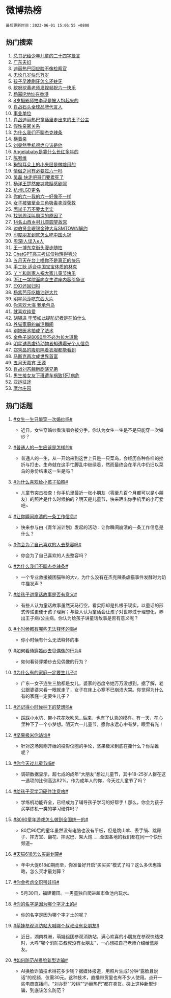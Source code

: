 # 微博热榜

`最后更新时间：2023-06-01 15:06:55 +0800`

## 热门搜索

1. [总书记给少年儿童的二十四字箴言](https://m.weibo.cn/search?containerid=100103type%3D1%26t%3D10%26q%3D%23%E6%80%BB%E4%B9%A6%E8%AE%B0%E7%BB%99%E5%B0%91%E5%B9%B4%E5%84%BF%E7%AB%A5%E7%9A%84%E4%BA%8C%E5%8D%81%E5%9B%9B%E5%AD%97%E7%AE%B4%E8%A8%80%23&stream_entry_id=51&isnewpage=1&extparam=seat%3D1%26c_type%3D51%26stream_entry_id%3D51%26pos%3D0%26cate%3D10103%26filter_type%3Drealtimehot%26dgr%3D0%26display_time%3D1685603213%26pre_seqid%3D168560321385801754412&luicode=10000011&lfid=106003type%253D25%2526t%253D3%2526disable_hot%253D1%2526filter_type%253Drealtimehot)
1. [广东夫妇](https://m.weibo.cn/search?containerid=100103type%3D1%26t%3D10%26q%3D%E5%B9%BF%E4%B8%9C%E5%A4%AB%E5%A6%87&stream_entry_id=31&isnewpage=1&extparam=seat%3D1%26realpos%3D1%26lcate%3D5001%26q%3D%25E5%25B9%25BF%25E4%25B8%259C%25E5%25A4%25AB%25E5%25A6%2587%26pos%3D0%26dgr%3D0%26band_rank%3D1%26filter_type%3Drealtimehot%26flag%3D1%26stream_entry_id%3D31%26c_type%3D31%26cate%3D5001%26display_time%3D1685603213%26pre_seqid%3D168560321385801754412&luicode=10000011&lfid=106003type%253D25%2526t%253D3%2526disable_hot%253D1%2526filter_type%253Drealtimehot)
1. [迪丽热巴回应脸不像检察官](https://m.weibo.cn/search?containerid=100103type%3D1%26t%3D10%26q%3D%23%E8%BF%AA%E4%B8%BD%E7%83%AD%E5%B7%B4%E5%9B%9E%E5%BA%94%E8%84%B8%E4%B8%8D%E5%83%8F%E6%A3%80%E5%AF%9F%E5%AE%98%23&stream_entry_id=31&isnewpage=1&extparam=seat%3D1%26realpos%3D2%26lcate%3D5001%26q%3D%2523%25E8%25BF%25AA%25E4%25B8%25BD%25E7%2583%25AD%25E5%25B7%25B4%25E5%259B%259E%25E5%25BA%2594%25E8%2584%25B8%25E4%25B8%258D%25E5%2583%258F%25E6%25A3%2580%25E5%25AF%259F%25E5%25AE%2598%2523%26pos%3D1%26dgr%3D0%26band_rank%3D2%26filter_type%3Drealtimehot%26flag%3D1%26stream_entry_id%3D31%26c_type%3D31%26cate%3D5001%26display_time%3D1685603213%26pre_seqid%3D168560321385801754412&luicode=10000011&lfid=106003type%253D25%2526t%253D3%2526disable_hot%253D1%2526filter_type%253Drealtimehot)
1. [无论几岁快乐万岁](https://m.weibo.cn/search?containerid=100103type%3D1%26t%3D10%26q%3D%23%E6%97%A0%E8%AE%BA%E5%87%A0%E5%B2%81%E5%BF%AB%E4%B9%90%E4%B8%87%E5%B2%81%23&stream_entry_id=31&isnewpage=1&extparam=seat%3D1%26realpos%3D3%26lcate%3D5001%26q%3D%2523%25E6%2597%25A0%25E8%25AE%25BA%25E5%2587%25A0%25E5%25B2%2581%25E5%25BF%25AB%25E4%25B9%2590%25E4%25B8%2587%25E5%25B2%2581%2523%26pos%3D2%26dgr%3D0%26band_rank%3D3%26filter_type%3Drealtimehot%26flag%3D16%26stream_entry_id%3D31%26c_type%3D31%26cate%3D5001%26display_time%3D1685603213%26pre_seqid%3D168560321385801754412&luicode=10000011&lfid=106003type%253D25%2526t%253D3%2526disable_hot%253D1%2526filter_type%253Drealtimehot)
1. [孩子早晚刷牙怎么还蛀牙](https://m.weibo.cn/search?containerid=100103type%3D1%26t%3D10%26q%3D%23%E5%AD%A9%E5%AD%90%E6%97%A9%E6%99%9A%E5%88%B7%E7%89%99%E6%80%8E%E4%B9%88%E8%BF%98%E8%9B%80%E7%89%99%23&stream_entry_id=31&isnewpage=1&extparam=seat%3D1%26lcate%3D5001%26q%3D%2523%25E5%25AD%25A9%25E5%25AD%2590%25E6%2597%25A9%25E6%2599%259A%25E5%2588%25B7%25E7%2589%2599%25E6%2580%258E%25E4%25B9%2588%25E8%25BF%2598%25E8%259B%2580%25E7%2589%2599%2523%26pos%3D3%26filter_type%3Drealtimehot%26dgr%3D0%26is_ad_pos%3D1%26topic_ad%3D1%26stream_entry_id%3D31%26band_rank%3D4%26adid%3D191114%26cate%3D5001%26c_type%3D31%26display_time%3D1685603213%26pre_seqid%3D168560321385801754412&luicode=10000011&lfid=106003type%253D25%2526t%253D3%2526disable_hot%253D1%2526filter_type%253Drealtimehot)
1. [挖呀挖黄老师发视频祝六一快乐](https://m.weibo.cn/search?containerid=100103type%3D1%26t%3D10%26q%3D%23%E6%8C%96%E5%91%80%E6%8C%96%E9%BB%84%E8%80%81%E5%B8%88%E5%8F%91%E8%A7%86%E9%A2%91%E7%A5%9D%E5%85%AD%E4%B8%80%E5%BF%AB%E4%B9%90%23&stream_entry_id=31&isnewpage=1&extparam=seat%3D1%26realpos%3D4%26lcate%3D5001%26q%3D%2523%25E6%258C%2596%25E5%2591%2580%25E6%258C%2596%25E9%25BB%2584%25E8%2580%2581%25E5%25B8%2588%25E5%258F%2591%25E8%25A7%2586%25E9%25A2%2591%25E7%25A5%259D%25E5%2585%25AD%25E4%25B8%2580%25E5%25BF%25AB%25E4%25B9%2590%2523%26pos%3D4%26dgr%3D0%26band_rank%3D4%26filter_type%3Drealtimehot%26flag%3D1%26stream_entry_id%3D31%26c_type%3D31%26cate%3D5001%26display_time%3D1685603213%26pre_seqid%3D168560321385801754412&luicode=10000011&lfid=106003type%253D25%2526t%253D3%2526disable_hot%253D1%2526filter_type%253Drealtimehot)
1. [杨幂IP地址在香港](https://m.weibo.cn/search?containerid=100103type%3D1%26t%3D10%26q%3D%23%E6%9D%A8%E5%B9%82IP%E5%9C%B0%E5%9D%80%E5%9C%A8%E9%A6%99%E6%B8%AF%23&stream_entry_id=31&isnewpage=1&extparam=seat%3D1%26realpos%3D5%26lcate%3D5001%26q%3D%2523%25E6%259D%25A8%25E5%25B9%2582IP%25E5%259C%25B0%25E5%259D%2580%25E5%259C%25A8%25E9%25A6%2599%25E6%25B8%25AF%2523%26pos%3D5%26dgr%3D0%26band_rank%3D5%26filter_type%3Drealtimehot%26flag%3D2%26stream_entry_id%3D31%26c_type%3D31%26cate%3D5001%26display_time%3D1685603213%26pre_seqid%3D168560321385801754412&luicode=10000011&lfid=106003type%253D25%2526t%253D3%2526disable_hot%253D1%2526filter_type%253Drealtimehot)
1. [8岁摄影师拍李现是被人抱起来的](https://m.weibo.cn/search?containerid=100103type%3D1%26t%3D10%26q%3D%238%E5%B2%81%E6%91%84%E5%BD%B1%E5%B8%88%E6%8B%8D%E6%9D%8E%E7%8E%B0%E6%98%AF%E8%A2%AB%E4%BA%BA%E6%8A%B1%E8%B5%B7%E6%9D%A5%E7%9A%84%23&stream_entry_id=31&isnewpage=1&extparam=seat%3D1%26realpos%3D6%26lcate%3D5001%26q%3D%25238%25E5%25B2%2581%25E6%2591%2584%25E5%25BD%25B1%25E5%25B8%2588%25E6%258B%258D%25E6%259D%258E%25E7%258E%25B0%25E6%2598%25AF%25E8%25A2%25AB%25E4%25BA%25BA%25E6%258A%25B1%25E8%25B5%25B7%25E6%259D%25A5%25E7%259A%2584%2523%26pos%3D6%26dgr%3D0%26band_rank%3D6%26filter_type%3Drealtimehot%26flag%3D0%26stream_entry_id%3D31%26c_type%3D31%26cate%3D5001%26display_time%3D1685603213%26pre_seqid%3D168560321385801754412&luicode=10000011&lfid=106003type%253D25%2526t%253D3%2526disable_hot%253D1%2526filter_type%253Drealtimehot)
1. [肖战石头全球品牌代言人](https://m.weibo.cn/search?containerid=100103type%3D1%26t%3D10%26q%3D%23%E8%82%96%E6%88%98%E7%9F%B3%E5%A4%B4%E5%85%A8%E7%90%83%E5%93%81%E7%89%8C%E4%BB%A3%E8%A8%80%E4%BA%BA%23&stream_entry_id=31&isnewpage=1&extparam=seat%3D1%26lcate%3D5001%26q%3D%2523%25E8%2582%2596%25E6%2588%2598%25E7%259F%25B3%25E5%25A4%25B4%25E5%2585%25A8%25E7%2590%2583%25E5%2593%2581%25E7%2589%258C%25E4%25BB%25A3%25E8%25A8%2580%25E4%25BA%25BA%2523%26pos%3D7%26filter_type%3Drealtimehot%26dgr%3D0%26is_ad_pos%3D1%26topic_ad%3D1%26stream_entry_id%3D31%26band_rank%3D7%26adid%3D191086%26cate%3D5001%26c_type%3D31%26display_time%3D1685603213%26pre_seqid%3D168560321385801754412&luicode=10000011&lfid=106003type%253D25%2526t%253D3%2526disable_hot%253D1%2526filter_type%253Drealtimehot)
1. [事业单位](https://m.weibo.cn/search?containerid=100103type%3D1%26t%3D10%26q%3D%E4%BA%8B%E4%B8%9A%E5%8D%95%E4%BD%8D&stream_entry_id=31&isnewpage=1&extparam=seat%3D1%26realpos%3D7%26lcate%3D5001%26q%3D%25E4%25BA%258B%25E4%25B8%259A%25E5%258D%2595%25E4%25BD%258D%26pos%3D8%26dgr%3D0%26band_rank%3D7%26filter_type%3Drealtimehot%26flag%3D2%26stream_entry_id%3D31%26c_type%3D31%26cate%3D5001%26display_time%3D1685603213%26pre_seqid%3D168560321385801754412&luicode=10000011&lfid=106003type%253D25%2526t%253D3%2526disable_hot%253D1%2526filter_type%253Drealtimehot)
1. [肖战迪丽热巴童话里走出来的王子公主](https://m.weibo.cn/search?containerid=100103type%3D1%26t%3D10%26q%3D%23%E8%82%96%E6%88%98%E8%BF%AA%E4%B8%BD%E7%83%AD%E5%B7%B4%E7%AB%A5%E8%AF%9D%E9%87%8C%E8%B5%B0%E5%87%BA%E6%9D%A5%E7%9A%84%E7%8E%8B%E5%AD%90%E5%85%AC%E4%B8%BB%23&stream_entry_id=31&isnewpage=1&extparam=seat%3D1%26realpos%3D8%26lcate%3D5001%26q%3D%2523%25E8%2582%2596%25E6%2588%2598%25E8%25BF%25AA%25E4%25B8%25BD%25E7%2583%25AD%25E5%25B7%25B4%25E7%25AB%25A5%25E8%25AF%259D%25E9%2587%258C%25E8%25B5%25B0%25E5%2587%25BA%25E6%259D%25A5%25E7%259A%2584%25E7%258E%258B%25E5%25AD%2590%25E5%2585%25AC%25E4%25B8%25BB%2523%26pos%3D9%26dgr%3D0%26band_rank%3D8%26filter_type%3Drealtimehot%26flag%3D0%26stream_entry_id%3D31%26c_type%3D31%26cate%3D5001%26display_time%3D1685603213%26pre_seqid%3D168560321385801754412&luicode=10000011&lfid=106003type%253D25%2526t%253D3%2526disable_hot%253D1%2526filter_type%253Drealtimehot)
1. [假性亲密关系](https://m.weibo.cn/search?containerid=100103type%3D1%26t%3D10%26q%3D%E5%81%87%E6%80%A7%E4%BA%B2%E5%AF%86%E5%85%B3%E7%B3%BB&stream_entry_id=31&isnewpage=1&extparam=seat%3D1%26realpos%3D9%26lcate%3D5001%26q%3D%25E5%2581%2587%25E6%2580%25A7%25E4%25BA%25B2%25E5%25AF%2586%25E5%2585%25B3%25E7%25B3%25BB%26pos%3D10%26dgr%3D0%26band_rank%3D9%26filter_type%3Drealtimehot%26flag%3D2%26stream_entry_id%3D31%26c_type%3D31%26cate%3D5001%26display_time%3D1685603213%26pre_seqid%3D168560321385801754412&luicode=10000011&lfid=106003type%253D25%2526t%253D3%2526disable_hot%253D1%2526filter_type%253Drealtimehot)
1. [为什么我们不聊杰克辣条](https://m.weibo.cn/search?containerid=100103type%3D1%26t%3D10%26q%3D%23%E4%B8%BA%E4%BB%80%E4%B9%88%E6%88%91%E4%BB%AC%E4%B8%8D%E8%81%8A%E6%9D%B0%E5%85%8B%E8%BE%A3%E6%9D%A1%23&stream_entry_id=31&isnewpage=1&extparam=seat%3D1%26realpos%3D10%26lcate%3D5001%26q%3D%2523%25E4%25B8%25BA%25E4%25BB%2580%25E4%25B9%2588%25E6%2588%2591%25E4%25BB%25AC%25E4%25B8%258D%25E8%2581%258A%25E6%259D%25B0%25E5%2585%258B%25E8%25BE%25A3%25E6%259D%25A1%2523%26pos%3D11%26dgr%3D0%26band_rank%3D10%26filter_type%3Drealtimehot%26flag%3D0%26stream_entry_id%3D31%26c_type%3D31%26cate%3D5001%26display_time%3D1685603213%26pre_seqid%3D168560321385801754412&luicode=10000011&lfid=106003type%253D25%2526t%253D3%2526disable_hot%253D1%2526filter_type%253Drealtimehot)
1. [横着亲](https://m.weibo.cn/search?containerid=100103type%3D1%26t%3D10%26q%3D%E6%A8%AA%E7%9D%80%E4%BA%B2&stream_entry_id=31&isnewpage=1&extparam=seat%3D1%26realpos%3D11%26lcate%3D5001%26q%3D%25E6%25A8%25AA%25E7%259D%2580%25E4%25BA%25B2%26pos%3D12%26dgr%3D0%26band_rank%3D11%26filter_type%3Drealtimehot%26flag%3D2%26stream_entry_id%3D31%26c_type%3D31%26cate%3D5001%26display_time%3D1685603213%26pre_seqid%3D168560321385801754412&luicode=10000011&lfid=106003type%253D25%2526t%253D3%2526disable_hot%253D1%2526filter_type%253Drealtimehot)
1. [刘昊然手机很烂应该是他](https://m.weibo.cn/search?containerid=100103type%3D1%26t%3D10%26q%3D%23%E5%88%98%E6%98%8A%E7%84%B6%E6%89%8B%E6%9C%BA%E5%BE%88%E7%83%82%E5%BA%94%E8%AF%A5%E6%98%AF%E4%BB%96%23&stream_entry_id=31&isnewpage=1&extparam=seat%3D1%26realpos%3D12%26lcate%3D5001%26q%3D%2523%25E5%2588%2598%25E6%2598%258A%25E7%2584%25B6%25E6%2589%258B%25E6%259C%25BA%25E5%25BE%2588%25E7%2583%2582%25E5%25BA%2594%25E8%25AF%25A5%25E6%2598%25AF%25E4%25BB%2596%2523%26pos%3D13%26dgr%3D0%26band_rank%3D12%26filter_type%3Drealtimehot%26flag%3D0%26stream_entry_id%3D31%26c_type%3D31%26cate%3D5001%26display_time%3D1685603213%26pre_seqid%3D168560321385801754412&luicode=10000011&lfid=106003type%253D25%2526t%253D3%2526disable_hot%253D1%2526filter_type%253Drealtimehot)
1. [Angelababy是靠什么长红多年的](https://m.weibo.cn/search?containerid=100103type%3D1%26t%3D10%26q%3D%23Angelababy%E6%98%AF%E9%9D%A0%E4%BB%80%E4%B9%88%E9%95%BF%E7%BA%A2%E5%A4%9A%E5%B9%B4%E7%9A%84%23&stream_entry_id=31&isnewpage=1&extparam=seat%3D1%26realpos%3D13%26lcate%3D5001%26q%3D%2523Angelababy%25E6%2598%25AF%25E9%259D%25A0%25E4%25BB%2580%25E4%25B9%2588%25E9%2595%25BF%25E7%25BA%25A2%25E5%25A4%259A%25E5%25B9%25B4%25E7%259A%2584%2523%26pos%3D14%26dgr%3D0%26band_rank%3D13%26filter_type%3Drealtimehot%26flag%3D2%26stream_entry_id%3D31%26c_type%3D31%26cate%3D5001%26display_time%3D1685603213%26pre_seqid%3D168560321385801754412&luicode=10000011&lfid=106003type%253D25%2526t%253D3%2526disable_hot%253D1%2526filter_type%253Drealtimehot)
1. [陈宥维](https://m.weibo.cn/search?containerid=100103type%3D1%26t%3D10%26q%3D%E9%99%88%E5%AE%A5%E7%BB%B4&stream_entry_id=31&isnewpage=1&extparam=seat%3D1%26realpos%3D14%26lcate%3D5001%26q%3D%25E9%2599%2588%25E5%25AE%25A5%25E7%25BB%25B4%26pos%3D15%26dgr%3D0%26band_rank%3D14%26filter_type%3Drealtimehot%26flag%3D0%26stream_entry_id%3D31%26c_type%3D31%26cate%3D5001%26display_time%3D1685603213%26pre_seqid%3D168560321385801754412&luicode=10000011&lfid=106003type%253D25%2526t%253D3%2526disable_hot%253D1%2526filter_type%253Drealtimehot)
1. [狗狗耳朵上的小夹层是做啥用的](https://m.weibo.cn/search?containerid=100103type%3D1%26t%3D10%26q%3D%E7%8B%97%E7%8B%97%E8%80%B3%E6%9C%B5%E4%B8%8A%E7%9A%84%E5%B0%8F%E5%A4%B9%E5%B1%82%E6%98%AF%E5%81%9A%E5%95%A5%E7%94%A8%E7%9A%84&stream_entry_id=31&isnewpage=1&extparam=seat%3D1%26realpos%3D15%26lcate%3D5001%26q%3D%25E7%258B%2597%25E7%258B%2597%25E8%2580%25B3%25E6%259C%25B5%25E4%25B8%258A%25E7%259A%2584%25E5%25B0%258F%25E5%25A4%25B9%25E5%25B1%2582%25E6%2598%25AF%25E5%2581%259A%25E5%2595%25A5%25E7%2594%25A8%25E7%259A%2584%26pos%3D16%26dgr%3D0%26band_rank%3D15%26filter_type%3Drealtimehot%26flag%3D1%26stream_entry_id%3D31%26c_type%3D31%26cate%3D5001%26display_time%3D1685603213%26pre_seqid%3D168560321385801754412&luicode=10000011&lfid=106003type%253D25%2526t%253D3%2526disable_hot%253D1%2526filter_type%253Drealtimehot)
1. [情侣之间有必要过六一吗](https://m.weibo.cn/search?containerid=100103type%3D1%26t%3D10%26q%3D%E6%83%85%E4%BE%A3%E4%B9%8B%E9%97%B4%E6%9C%89%E5%BF%85%E8%A6%81%E8%BF%87%E5%85%AD%E4%B8%80%E5%90%97&stream_entry_id=31&isnewpage=1&extparam=seat%3D1%26realpos%3D16%26lcate%3D5001%26q%3D%25E6%2583%2585%25E4%25BE%25A3%25E4%25B9%258B%25E9%2597%25B4%25E6%259C%2589%25E5%25BF%2585%25E8%25A6%2581%25E8%25BF%2587%25E5%2585%25AD%25E4%25B8%2580%25E5%2590%2597%26pos%3D17%26dgr%3D0%26band_rank%3D16%26filter_type%3Drealtimehot%26flag%3D0%26stream_entry_id%3D31%26c_type%3D31%26cate%3D5001%26display_time%3D1685603213%26pre_seqid%3D168560321385801754412&luicode=10000011&lfid=106003type%253D25%2526t%253D3%2526disable_hot%253D1%2526filter_type%253Drealtimehot)
1. [吴磊 快走吧哥们要累死了](https://m.weibo.cn/search?containerid=100103type%3D1%26t%3D10%26q%3D%E5%90%B4%E7%A3%8A+%E5%BF%AB%E8%B5%B0%E5%90%A7%E5%93%A5%E4%BB%AC%E8%A6%81%E7%B4%AF%E6%AD%BB%E4%BA%86&stream_entry_id=31&isnewpage=1&extparam=seat%3D1%26realpos%3D17%26lcate%3D5001%26q%3D%25E5%2590%25B4%25E7%25A3%258A%2520%25E5%25BF%25AB%25E8%25B5%25B0%25E5%2590%25A7%25E5%2593%25A5%25E4%25BB%25AC%25E8%25A6%2581%25E7%25B4%25AF%25E6%25AD%25BB%25E4%25BA%2586%26pos%3D18%26dgr%3D0%26band_rank%3D17%26filter_type%3Drealtimehot%26flag%3D0%26stream_entry_id%3D31%26c_type%3D31%26cate%3D5001%26display_time%3D1685603213%26pre_seqid%3D168560321385801754412&luicode=10000011&lfid=106003type%253D25%2526t%253D3%2526disable_hot%253D1%2526filter_type%253Drealtimehot)
1. [杨洋王楚然废墟救赎感剧照](https://m.weibo.cn/search?containerid=100103type%3D1%26t%3D10%26q%3D%23%E6%9D%A8%E6%B4%8B%E7%8E%8B%E6%A5%9A%E7%84%B6%E5%BA%9F%E5%A2%9F%E6%95%91%E8%B5%8E%E6%84%9F%E5%89%A7%E7%85%A7%23&stream_entry_id=31&isnewpage=1&extparam=seat%3D1%26realpos%3D18%26lcate%3D5001%26q%3D%2523%25E6%259D%25A8%25E6%25B4%258B%25E7%258E%258B%25E6%25A5%259A%25E7%2584%25B6%25E5%25BA%259F%25E5%25A2%259F%25E6%2595%2591%25E8%25B5%258E%25E6%2584%259F%25E5%2589%25A7%25E7%2585%25A7%2523%26pos%3D19%26dgr%3D0%26band_rank%3D18%26filter_type%3Drealtimehot%26flag%3D0%26stream_entry_id%3D31%26c_type%3D31%26cate%3D5001%26display_time%3D1685603213%26pre_seqid%3D168560321385801754412&luicode=10000011&lfid=106003type%253D25%2526t%253D3%2526disable_hot%253D1%2526filter_type%253Drealtimehot)
1. [杭州LGD更名](https://m.weibo.cn/search?containerid=100103type%3D1%26t%3D10%26q%3D%23%E6%9D%AD%E5%B7%9ELGD%E6%9B%B4%E5%90%8D%23&stream_entry_id=31&isnewpage=1&extparam=seat%3D1%26realpos%3D19%26lcate%3D5001%26q%3D%2523%25E6%259D%25AD%25E5%25B7%259ELGD%25E6%259B%25B4%25E5%2590%258D%2523%26pos%3D20%26dgr%3D0%26band_rank%3D19%26filter_type%3Drealtimehot%26flag%3D0%26stream_entry_id%3D31%26c_type%3D31%26cate%3D5001%26display_time%3D1685603213%26pre_seqid%3D168560321385801754412&luicode=10000011&lfid=106003type%253D25%2526t%253D3%2526disable_hot%253D1%2526filter_type%253Drealtimehot)
1. [你的六一我的六一好像不一样](https://m.weibo.cn/search?containerid=100103type%3D1%26t%3D10%26q%3D%23%E4%BD%A0%E7%9A%84%E5%85%AD%E4%B8%80%E6%88%91%E7%9A%84%E5%85%AD%E4%B8%80%E5%A5%BD%E5%83%8F%E4%B8%8D%E4%B8%80%E6%A0%B7%23&stream_entry_id=31&isnewpage=1&extparam=seat%3D1%26realpos%3D20%26lcate%3D5001%26q%3D%2523%25E4%25BD%25A0%25E7%259A%2584%25E5%2585%25AD%25E4%25B8%2580%25E6%2588%2591%25E7%259A%2584%25E5%2585%25AD%25E4%25B8%2580%25E5%25A5%25BD%25E5%2583%258F%25E4%25B8%258D%25E4%25B8%2580%25E6%25A0%25B7%2523%26pos%3D21%26dgr%3D0%26band_rank%3D20%26filter_type%3Drealtimehot%26flag%3D0%26stream_entry_id%3D31%26c_type%3D31%26cate%3D5001%26display_time%3D1685603213%26pre_seqid%3D168560321385801754412&luicode=10000011&lfid=106003type%253D25%2526t%253D3%2526disable_hot%253D1%2526filter_type%253Drealtimehot)
1. [女子被骗至金三角吸毒卖淫获救](https://m.weibo.cn/search?containerid=100103type%3D1%26t%3D10%26q%3D%23%E5%A5%B3%E5%AD%90%E8%A2%AB%E9%AA%97%E8%87%B3%E9%87%91%E4%B8%89%E8%A7%92%E5%90%B8%E6%AF%92%E5%8D%96%E6%B7%AB%E8%8E%B7%E6%95%91%23&stream_entry_id=31&isnewpage=1&extparam=seat%3D1%26realpos%3D21%26lcate%3D5001%26q%3D%2523%25E5%25A5%25B3%25E5%25AD%2590%25E8%25A2%25AB%25E9%25AA%2597%25E8%2587%25B3%25E9%2587%2591%25E4%25B8%2589%25E8%25A7%2592%25E5%2590%25B8%25E6%25AF%2592%25E5%258D%2596%25E6%25B7%25AB%25E8%258E%25B7%25E6%2595%2591%2523%26pos%3D22%26dgr%3D0%26band_rank%3D21%26filter_type%3Drealtimehot%26flag%3D1%26stream_entry_id%3D31%26c_type%3D31%26cate%3D5001%26display_time%3D1685603213%26pre_seqid%3D168560321385801754412&luicode=10000011&lfid=106003type%253D25%2526t%253D3%2526disable_hot%253D1%2526filter_type%253Drealtimehot)
1. [面试千万不要太老实](https://m.weibo.cn/search?containerid=100103type%3D1%26t%3D10%26q%3D%23%E9%9D%A2%E8%AF%95%E5%8D%83%E4%B8%87%E4%B8%8D%E8%A6%81%E5%A4%AA%E8%80%81%E5%AE%9E%23&stream_entry_id=31&isnewpage=1&extparam=seat%3D1%26realpos%3D22%26lcate%3D5001%26q%3D%2523%25E9%259D%25A2%25E8%25AF%2595%25E5%258D%2583%25E4%25B8%2587%25E4%25B8%258D%25E8%25A6%2581%25E5%25A4%25AA%25E8%2580%2581%25E5%25AE%259E%2523%26pos%3D23%26dgr%3D0%26band_rank%3D22%26filter_type%3Drealtimehot%26flag%3D1%26stream_entry_id%3D31%26c_type%3D31%26cate%3D5001%26display_time%3D1685603213%26pre_seqid%3D168560321385801754412&luicode=10000011&lfid=106003type%253D25%2526t%253D3%2526disable_hot%253D1%2526filter_type%253Drealtimehot)
1. [找到周深叫周深的原因了](https://m.weibo.cn/search?containerid=100103type%3D1%26t%3D10%26q%3D%23%E6%89%BE%E5%88%B0%E5%91%A8%E6%B7%B1%E5%8F%AB%E5%91%A8%E6%B7%B1%E7%9A%84%E5%8E%9F%E5%9B%A0%E4%BA%86%23&stream_entry_id=31&isnewpage=1&extparam=seat%3D1%26realpos%3D23%26lcate%3D5001%26q%3D%2523%25E6%2589%25BE%25E5%2588%25B0%25E5%2591%25A8%25E6%25B7%25B1%25E5%258F%25AB%25E5%2591%25A8%25E6%25B7%25B1%25E7%259A%2584%25E5%258E%259F%25E5%259B%25A0%25E4%25BA%2586%2523%26pos%3D24%26dgr%3D0%26band_rank%3D23%26filter_type%3Drealtimehot%26flag%3D1%26stream_entry_id%3D31%26c_type%3D31%26cate%3D5001%26display_time%3D1685603213%26pre_seqid%3D168560321385801754412&luicode=10000011&lfid=106003type%253D25%2526t%253D3%2526disable_hot%253D1%2526filter_type%253Drealtimehot)
1. [14名山西乡村儿童圆梦故宫](https://m.weibo.cn/search?containerid=100103type%3D1%26t%3D10%26q%3D%2314%E5%90%8D%E5%B1%B1%E8%A5%BF%E4%B9%A1%E6%9D%91%E5%84%BF%E7%AB%A5%E5%9C%86%E6%A2%A6%E6%95%85%E5%AE%AB%23&stream_entry_id=31&isnewpage=1&extparam=seat%3D1%26realpos%3D24%26lcate%3D5001%26q%3D%252314%25E5%2590%258D%25E5%25B1%25B1%25E8%25A5%25BF%25E4%25B9%25A1%25E6%259D%2591%25E5%2584%25BF%25E7%25AB%25A5%25E5%259C%2586%25E6%25A2%25A6%25E6%2595%2585%25E5%25AE%25AB%2523%26pos%3D25%26dgr%3D0%26band_rank%3D24%26filter_type%3Drealtimehot%26flag%3D1%26stream_entry_id%3D31%26c_type%3D31%26cate%3D5001%26display_time%3D1685603213%26pre_seqid%3D168560321385801754412&luicode=10000011&lfid=106003type%253D25%2526t%253D3%2526disable_hot%253D1%2526filter_type%253Drealtimehot)
1. [边伯贤金珉锡金钟大与SMTOWN解约](https://m.weibo.cn/search?containerid=100103type%3D1%26t%3D10%26q%3D%23%E8%BE%B9%E4%BC%AF%E8%B4%A4%E9%87%91%E7%8F%89%E9%94%A1%E9%87%91%E9%92%9F%E5%A4%A7%E4%B8%8ESMTOWN%E8%A7%A3%E7%BA%A6%23&stream_entry_id=31&isnewpage=1&extparam=seat%3D1%26realpos%3D25%26lcate%3D5001%26q%3D%2523%25E8%25BE%25B9%25E4%25BC%25AF%25E8%25B4%25A4%25E9%2587%2591%25E7%258F%2589%25E9%2594%25A1%25E9%2587%2591%25E9%2592%259F%25E5%25A4%25A7%25E4%25B8%258ESMTOWN%25E8%25A7%25A3%25E7%25BA%25A6%2523%26pos%3D26%26dgr%3D0%26band_rank%3D25%26filter_type%3Drealtimehot%26flag%3D0%26stream_entry_id%3D31%26c_type%3D31%26cate%3D5001%26display_time%3D1685603213%26pre_seqid%3D168560321385801754412&luicode=10000011&lfid=106003type%253D25%2526t%253D3%2526disable_hot%253D1%2526filter_type%253Drealtimehot)
1. [印度朋友到底怎么吃中国火锅](https://m.weibo.cn/search?containerid=100103type%3D1%26t%3D10%26q%3D%23%E5%8D%B0%E5%BA%A6%E6%9C%8B%E5%8F%8B%E5%88%B0%E5%BA%95%E6%80%8E%E4%B9%88%E5%90%83%E4%B8%AD%E5%9B%BD%E7%81%AB%E9%94%85%23&stream_entry_id=31&isnewpage=1&extparam=seat%3D1%26realpos%3D26%26lcate%3D5001%26q%3D%2523%25E5%258D%25B0%25E5%25BA%25A6%25E6%259C%258B%25E5%258F%258B%25E5%2588%25B0%25E5%25BA%2595%25E6%2580%258E%25E4%25B9%2588%25E5%2590%2583%25E4%25B8%25AD%25E5%259B%25BD%25E7%2581%25AB%25E9%2594%2585%2523%26pos%3D27%26dgr%3D0%26band_rank%3D26%26filter_type%3Drealtimehot%26flag%3D1%26stream_entry_id%3D31%26c_type%3D31%26cate%3D5001%26display_time%3D1685603213%26pre_seqid%3D168560321385801754412&luicode=10000011&lfid=106003type%253D25%2526t%253D3%2526disable_hot%253D1%2526filter_type%253Drealtimehot)
1. [周深i人误入e人](https://m.weibo.cn/search?containerid=100103type%3D1%26t%3D10%26q%3D%23%E5%91%A8%E6%B7%B1i%E4%BA%BA%E8%AF%AF%E5%85%A5e%E4%BA%BA%23&stream_entry_id=31&isnewpage=1&extparam=seat%3D1%26realpos%3D27%26lcate%3D5001%26q%3D%2523%25E5%2591%25A8%25E6%25B7%25B1i%25E4%25BA%25BA%25E8%25AF%25AF%25E5%2585%25A5e%25E4%25BA%25BA%2523%26pos%3D28%26dgr%3D0%26band_rank%3D27%26filter_type%3Drealtimehot%26flag%3D1%26stream_entry_id%3D31%26c_type%3D31%26cate%3D5001%26display_time%3D1685603213%26pre_seqid%3D168560321385801754412&luicode=10000011&lfid=106003type%253D25%2526t%253D3%2526disable_hot%253D1%2526filter_type%253Drealtimehot)
1. [王一博东京街头漫步随拍](https://m.weibo.cn/search?containerid=100103type%3D1%26t%3D10%26q%3D%23%E7%8E%8B%E4%B8%80%E5%8D%9A%E4%B8%9C%E4%BA%AC%E8%A1%97%E5%A4%B4%E6%BC%AB%E6%AD%A5%E9%9A%8F%E6%8B%8D%23&stream_entry_id=31&isnewpage=1&extparam=seat%3D1%26realpos%3D28%26lcate%3D5001%26q%3D%2523%25E7%258E%258B%25E4%25B8%2580%25E5%258D%259A%25E4%25B8%259C%25E4%25BA%25AC%25E8%25A1%2597%25E5%25A4%25B4%25E6%25BC%25AB%25E6%25AD%25A5%25E9%259A%258F%25E6%258B%258D%2523%26pos%3D29%26dgr%3D0%26band_rank%3D28%26filter_type%3Drealtimehot%26flag%3D1%26stream_entry_id%3D31%26c_type%3D31%26cate%3D5001%26display_time%3D1685603213%26pre_seqid%3D168560321385801754412&luicode=10000011&lfid=106003type%253D25%2526t%253D3%2526disable_hot%253D1%2526filter_type%253Drealtimehot)
1. [ChatGPT高三考试仅物理得零分](https://m.weibo.cn/search?containerid=100103type%3D1%26t%3D10%26q%3D%23ChatGPT%E9%AB%98%E4%B8%89%E8%80%83%E8%AF%95%E4%BB%85%E7%89%A9%E7%90%86%E5%BE%97%E9%9B%B6%E5%88%86%23&stream_entry_id=31&isnewpage=1&extparam=seat%3D1%26realpos%3D29%26lcate%3D5001%26q%3D%2523ChatGPT%25E9%25AB%2598%25E4%25B8%2589%25E8%2580%2583%25E8%25AF%2595%25E4%25BB%2585%25E7%2589%25A9%25E7%2590%2586%25E5%25BE%2597%25E9%259B%25B6%25E5%2588%2586%2523%26pos%3D30%26dgr%3D0%26band_rank%3D29%26filter_type%3Drealtimehot%26flag%3D1%26stream_entry_id%3D31%26c_type%3D31%26cate%3D5001%26display_time%3D1685603213%26pre_seqid%3D168560321385801754412&luicode=10000011&lfid=106003type%253D25%2526t%253D3%2526disable_hot%253D1%2526filter_type%253Drealtimehot)
1. [五月天在台上唱你不是真正的快乐](https://m.weibo.cn/search?containerid=100103type%3D1%26t%3D10%26q%3D%23%E4%BA%94%E6%9C%88%E5%A4%A9%E5%9C%A8%E5%8F%B0%E4%B8%8A%E5%94%B1%E4%BD%A0%E4%B8%8D%E6%98%AF%E7%9C%9F%E6%AD%A3%E7%9A%84%E5%BF%AB%E4%B9%90%23&stream_entry_id=31&isnewpage=1&extparam=seat%3D1%26realpos%3D30%26lcate%3D5001%26q%3D%2523%25E4%25BA%2594%25E6%259C%2588%25E5%25A4%25A9%25E5%259C%25A8%25E5%258F%25B0%25E4%25B8%258A%25E5%2594%25B1%25E4%25BD%25A0%25E4%25B8%258D%25E6%2598%25AF%25E7%259C%259F%25E6%25AD%25A3%25E7%259A%2584%25E5%25BF%25AB%25E4%25B9%2590%2523%26pos%3D31%26dgr%3D0%26band_rank%3D30%26filter_type%3Drealtimehot%26flag%3D1%26stream_entry_id%3D31%26c_type%3D31%26cate%3D5001%26display_time%3D1685603213%26pre_seqid%3D168560321385801754412&luicode=10000011&lfid=106003type%253D25%2526t%253D3%2526disable_hot%253D1%2526filter_type%253Drealtimehot)
1. [手工耿 适合中国宝宝体质的林克](https://m.weibo.cn/search?containerid=100103type%3D1%26t%3D10%26q%3D%E6%89%8B%E5%B7%A5%E8%80%BF+%E9%80%82%E5%90%88%E4%B8%AD%E5%9B%BD%E5%AE%9D%E5%AE%9D%E4%BD%93%E8%B4%A8%E7%9A%84%E6%9E%97%E5%85%8B&stream_entry_id=31&isnewpage=1&extparam=seat%3D1%26realpos%3D31%26lcate%3D5001%26q%3D%25E6%2589%258B%25E5%25B7%25A5%25E8%2580%25BF%2520%25E9%2580%2582%25E5%2590%2588%25E4%25B8%25AD%25E5%259B%25BD%25E5%25AE%259D%25E5%25AE%259D%25E4%25BD%2593%25E8%25B4%25A8%25E7%259A%2584%25E6%259E%2597%25E5%2585%258B%26pos%3D32%26dgr%3D0%26band_rank%3D31%26filter_type%3Drealtimehot%26flag%3D1%26stream_entry_id%3D31%26c_type%3D31%26cate%3D5001%26display_time%3D1685603213%26pre_seqid%3D168560321385801754412&luicode=10000011&lfid=106003type%253D25%2526t%253D3%2526disable_hot%253D1%2526filter_type%253Drealtimehot)
1. [丫丫和新家人祝大家儿童节快乐](https://m.weibo.cn/search?containerid=100103type%3D1%26t%3D10%26q%3D%23%E4%B8%AB%E4%B8%AB%E5%92%8C%E6%96%B0%E5%AE%B6%E4%BA%BA%E7%A5%9D%E5%A4%A7%E5%AE%B6%E5%84%BF%E7%AB%A5%E8%8A%82%E5%BF%AB%E4%B9%90%23&stream_entry_id=31&isnewpage=1&extparam=seat%3D1%26realpos%3D32%26lcate%3D5001%26q%3D%2523%25E4%25B8%25AB%25E4%25B8%25AB%25E5%2592%258C%25E6%2596%25B0%25E5%25AE%25B6%25E4%25BA%25BA%25E7%25A5%259D%25E5%25A4%25A7%25E5%25AE%25B6%25E5%2584%25BF%25E7%25AB%25A5%25E8%258A%2582%25E5%25BF%25AB%25E4%25B9%2590%2523%26pos%3D33%26dgr%3D0%26band_rank%3D32%26filter_type%3Drealtimehot%26flag%3D0%26stream_entry_id%3D31%26c_type%3D31%26cate%3D5001%26display_time%3D1685603213%26pre_seqid%3D168560321385801754412&luicode=10000011&lfid=106003type%253D25%2526t%253D3%2526disable_hot%253D1%2526filter_type%253Drealtimehot)
1. [浙江一学院面向女生讲座内容引争议](https://m.weibo.cn/search?containerid=100103type%3D1%26t%3D10%26q%3D%23%E6%B5%99%E6%B1%9F%E4%B8%80%E5%AD%A6%E9%99%A2%E9%9D%A2%E5%90%91%E5%A5%B3%E7%94%9F%E8%AE%B2%E5%BA%A7%E5%86%85%E5%AE%B9%E5%BC%95%E4%BA%89%E8%AE%AE%23&stream_entry_id=31&isnewpage=1&extparam=seat%3D1%26realpos%3D33%26lcate%3D5001%26q%3D%2523%25E6%25B5%2599%25E6%25B1%259F%25E4%25B8%2580%25E5%25AD%25A6%25E9%2599%25A2%25E9%259D%25A2%25E5%2590%2591%25E5%25A5%25B3%25E7%2594%259F%25E8%25AE%25B2%25E5%25BA%25A7%25E5%2586%2585%25E5%25AE%25B9%25E5%25BC%2595%25E4%25BA%2589%25E8%25AE%25AE%2523%26pos%3D34%26dgr%3D0%26band_rank%3D33%26filter_type%3Drealtimehot%26flag%3D1%26stream_entry_id%3D31%26c_type%3D31%26cate%3D5001%26display_time%3D1685603213%26pre_seqid%3D168560321385801754412&luicode=10000011&lfid=106003type%253D25%2526t%253D3%2526disable_hot%253D1%2526filter_type%253Drealtimehot)
1. [EXO还回归吗](https://m.weibo.cn/search?containerid=100103type%3D1%26t%3D10%26q%3DEXO%E8%BF%98%E5%9B%9E%E5%BD%92%E5%90%97&stream_entry_id=31&isnewpage=1&extparam=seat%3D1%26realpos%3D34%26lcate%3D5001%26q%3DEXO%25E8%25BF%2598%25E5%259B%259E%25E5%25BD%2592%25E5%2590%2597%26pos%3D35%26dgr%3D0%26band_rank%3D34%26filter_type%3Drealtimehot%26flag%3D0%26stream_entry_id%3D31%26c_type%3D31%26cate%3D5001%26display_time%3D1685603213%26pre_seqid%3D168560321385801754412&luicode=10000011&lfid=106003type%253D25%2526t%253D3%2526disable_hot%253D1%2526filter_type%253Drealtimehot)
1. [杨紫芭莎吃糖油饼大片](https://m.weibo.cn/search?containerid=100103type%3D1%26t%3D10%26q%3D%23%E6%9D%A8%E7%B4%AB%E8%8A%AD%E8%8E%8E%E5%90%83%E7%B3%96%E6%B2%B9%E9%A5%BC%E5%A4%A7%E7%89%87%23&stream_entry_id=31&isnewpage=1&extparam=seat%3D1%26realpos%3D35%26lcate%3D5001%26q%3D%2523%25E6%259D%25A8%25E7%25B4%25AB%25E8%258A%25AD%25E8%258E%258E%25E5%2590%2583%25E7%25B3%2596%25E6%25B2%25B9%25E9%25A5%25BC%25E5%25A4%25A7%25E7%2589%2587%2523%26pos%3D36%26dgr%3D0%26band_rank%3D35%26filter_type%3Drealtimehot%26flag%3D0%26stream_entry_id%3D31%26c_type%3D31%26cate%3D5001%26display_time%3D1685603213%26pre_seqid%3D168560321385801754412&luicode=10000011&lfid=106003type%253D25%2526t%253D3%2526disable_hot%253D1%2526filter_type%253Drealtimehot)
1. [明星芭莎吃东西大片](https://m.weibo.cn/search?containerid=100103type%3D1%26t%3D10%26q%3D%23%E6%98%8E%E6%98%9F%E8%8A%AD%E8%8E%8E%E5%90%83%E4%B8%9C%E8%A5%BF%E5%A4%A7%E7%89%87%23&stream_entry_id=31&isnewpage=1&extparam=seat%3D1%26realpos%3D36%26lcate%3D5001%26q%3D%2523%25E6%2598%258E%25E6%2598%259F%25E8%258A%25AD%25E8%258E%258E%25E5%2590%2583%25E4%25B8%259C%25E8%25A5%25BF%25E5%25A4%25A7%25E7%2589%2587%2523%26pos%3D37%26dgr%3D0%26band_rank%3D36%26filter_type%3Drealtimehot%26flag%3D1%26stream_entry_id%3D31%26c_type%3D31%26cate%3D5001%26display_time%3D1685603213%26pre_seqid%3D168560321385801754412&luicode=10000011&lfid=106003type%253D25%2526t%253D3%2526disable_hot%253D1%2526filter_type%253Drealtimehot)
1. [你喜欢大海 我承包岛](https://m.weibo.cn/search?containerid=100103type%3D1%26t%3D10%26q%3D%E4%BD%A0%E5%96%9C%E6%AC%A2%E5%A4%A7%E6%B5%B7+%E6%88%91%E6%89%BF%E5%8C%85%E5%B2%9B&stream_entry_id=31&isnewpage=1&extparam=seat%3D1%26realpos%3D37%26lcate%3D5001%26q%3D%25E4%25BD%25A0%25E5%2596%259C%25E6%25AC%25A2%25E5%25A4%25A7%25E6%25B5%25B7%2520%25E6%2588%2591%25E6%2589%25BF%25E5%258C%2585%25E5%25B2%259B%26pos%3D38%26dgr%3D0%26band_rank%3D37%26filter_type%3Drealtimehot%26flag%3D0%26stream_entry_id%3D31%26c_type%3D31%26cate%3D5001%26display_time%3D1685603213%26pre_seqid%3D168560321385801754412&luicode=10000011&lfid=106003type%253D25%2526t%253D3%2526disable_hot%253D1%2526filter_type%253Drealtimehot)
1. [就喜欢纯爱](https://m.weibo.cn/search?containerid=100103type%3D1%26t%3D10%26q%3D%E5%B0%B1%E5%96%9C%E6%AC%A2%E7%BA%AF%E7%88%B1&stream_entry_id=31&isnewpage=1&extparam=seat%3D1%26realpos%3D38%26lcate%3D5001%26q%3D%25E5%25B0%25B1%25E5%2596%259C%25E6%25AC%25A2%25E7%25BA%25AF%25E7%2588%25B1%26pos%3D39%26dgr%3D0%26band_rank%3D38%26filter_type%3Drealtimehot%26flag%3D1%26stream_entry_id%3D31%26c_type%3D31%26cate%3D5001%26display_time%3D1685603213%26pre_seqid%3D168560321385801754412&luicode=10000011&lfid=106003type%253D25%2526t%253D3%2526disable_hot%253D1%2526filter_type%253Drealtimehot)
1. [胡锡进 毕节如此提防记者是在怕什么](https://m.weibo.cn/search?containerid=100103type%3D1%26t%3D10%26q%3D%E8%83%A1%E9%94%A1%E8%BF%9B+%E6%AF%95%E8%8A%82%E5%A6%82%E6%AD%A4%E6%8F%90%E9%98%B2%E8%AE%B0%E8%80%85%E6%98%AF%E5%9C%A8%E6%80%95%E4%BB%80%E4%B9%88&stream_entry_id=31&isnewpage=1&extparam=seat%3D1%26realpos%3D39%26lcate%3D5001%26q%3D%25E8%2583%25A1%25E9%2594%25A1%25E8%25BF%259B%2520%25E6%25AF%2595%25E8%258A%2582%25E5%25A6%2582%25E6%25AD%25A4%25E6%258F%2590%25E9%2598%25B2%25E8%25AE%25B0%25E8%2580%2585%25E6%2598%25AF%25E5%259C%25A8%25E6%2580%2595%25E4%25BB%2580%25E4%25B9%2588%26pos%3D40%26dgr%3D0%26band_rank%3D39%26filter_type%3Drealtimehot%26flag%3D1%26stream_entry_id%3D31%26c_type%3D31%26cate%3D5001%26display_time%3D1685603213%26pre_seqid%3D168560321385801754412&luicode=10000011&lfid=106003type%253D25%2526t%253D3%2526disable_hot%253D1%2526filter_type%253Drealtimehot)
1. [养猫家庭的崩溃瞬间](https://m.weibo.cn/search?containerid=100103type%3D1%26t%3D10%26q%3D%E5%85%BB%E7%8C%AB%E5%AE%B6%E5%BA%AD%E7%9A%84%E5%B4%A9%E6%BA%83%E7%9E%AC%E9%97%B4&stream_entry_id=31&isnewpage=1&extparam=seat%3D1%26realpos%3D40%26lcate%3D5001%26q%3D%25E5%2585%25BB%25E7%258C%25AB%25E5%25AE%25B6%25E5%25BA%25AD%25E7%259A%2584%25E5%25B4%25A9%25E6%25BA%2583%25E7%259E%25AC%25E9%2597%25B4%26pos%3D41%26dgr%3D0%26band_rank%3D40%26filter_type%3Drealtimehot%26flag%3D1%26stream_entry_id%3D31%26c_type%3D31%26cate%3D5001%26display_time%3D1685603213%26pre_seqid%3D168560321385801754412&luicode=10000011&lfid=106003type%253D25%2526t%253D3%2526disable_hot%253D1%2526filter_type%253Drealtimehot)
1. [别把医术拍成了法术](https://m.weibo.cn/search?containerid=100103type%3D1%26t%3D10%26q%3D%23%E5%88%AB%E6%8A%8A%E5%8C%BB%E6%9C%AF%E6%8B%8D%E6%88%90%E4%BA%86%E6%B3%95%E6%9C%AF%23&stream_entry_id=31&isnewpage=1&extparam=seat%3D1%26realpos%3D41%26lcate%3D5001%26q%3D%2523%25E5%2588%25AB%25E6%258A%258A%25E5%258C%25BB%25E6%259C%25AF%25E6%258B%258D%25E6%2588%2590%25E4%25BA%2586%25E6%25B3%2595%25E6%259C%25AF%2523%26pos%3D42%26dgr%3D0%26band_rank%3D41%26filter_type%3Drealtimehot%26flag%3D0%26stream_entry_id%3D31%26c_type%3D31%26cate%3D5001%26display_time%3D1685603213%26pre_seqid%3D168560321385801754412&luicode=10000011&lfid=106003type%253D25%2526t%253D3%2526disable_hot%253D1%2526filter_type%253Drealtimehot)
1. [金龟子说8090后不必为长大道歉](https://m.weibo.cn/search?containerid=100103type%3D1%26t%3D10%26q%3D%23%E9%87%91%E9%BE%9F%E5%AD%90%E8%AF%B48090%E5%90%8E%E4%B8%8D%E5%BF%85%E4%B8%BA%E9%95%BF%E5%A4%A7%E9%81%93%E6%AD%89%23&stream_entry_id=31&isnewpage=1&extparam=seat%3D1%26realpos%3D42%26lcate%3D5001%26q%3D%2523%25E9%2587%2591%25E9%25BE%259F%25E5%25AD%2590%25E8%25AF%25B48090%25E5%2590%258E%25E4%25B8%258D%25E5%25BF%2585%25E4%25B8%25BA%25E9%2595%25BF%25E5%25A4%25A7%25E9%2581%2593%25E6%25AD%2589%2523%26pos%3D43%26dgr%3D0%26band_rank%3D42%26filter_type%3Drealtimehot%26flag%3D1%26stream_entry_id%3D31%26c_type%3D31%26cate%3D5001%26display_time%3D1685603213%26pre_seqid%3D168560321385801754412&luicode=10000011&lfid=106003type%253D25%2526t%253D3%2526disable_hot%253D1%2526filter_type%253Drealtimehot)
1. [明星谴责虐待动物者却遭曝光个人信息](https://m.weibo.cn/search?containerid=100103type%3D1%26t%3D10%26q%3D%23%E6%98%8E%E6%98%9F%E8%B0%B4%E8%B4%A3%E8%99%90%E5%BE%85%E5%8A%A8%E7%89%A9%E8%80%85%E5%8D%B4%E9%81%AD%E6%9B%9D%E5%85%89%E4%B8%AA%E4%BA%BA%E4%BF%A1%E6%81%AF%23&stream_entry_id=31&isnewpage=1&extparam=seat%3D1%26realpos%3D43%26lcate%3D5001%26q%3D%2523%25E6%2598%258E%25E6%2598%259F%25E8%25B0%25B4%25E8%25B4%25A3%25E8%2599%2590%25E5%25BE%2585%25E5%258A%25A8%25E7%2589%25A9%25E8%2580%2585%25E5%258D%25B4%25E9%2581%25AD%25E6%259B%259D%25E5%2585%2589%25E4%25B8%25AA%25E4%25BA%25BA%25E4%25BF%25A1%25E6%2581%25AF%2523%26pos%3D44%26dgr%3D0%26band_rank%3D43%26filter_type%3Drealtimehot%26flag%3D0%26stream_entry_id%3D31%26c_type%3D31%26cate%3D5001%26display_time%3D1685603213%26pre_seqid%3D168560321385801754412&luicode=10000011&lfid=106003type%253D25%2526t%253D3%2526disable_hot%253D1%2526filter_type%253Drealtimehot)
1. [郑秀晶的腹肌隔着衣服都能看到](https://m.weibo.cn/search?containerid=100103type%3D1%26t%3D10%26q%3D%23%E9%83%91%E7%A7%80%E6%99%B6%E7%9A%84%E8%85%B9%E8%82%8C%E9%9A%94%E7%9D%80%E8%A1%A3%E6%9C%8D%E9%83%BD%E8%83%BD%E7%9C%8B%E5%88%B0%23&stream_entry_id=31&isnewpage=1&extparam=seat%3D1%26realpos%3D44%26lcate%3D5001%26q%3D%2523%25E9%2583%2591%25E7%25A7%2580%25E6%2599%25B6%25E7%259A%2584%25E8%2585%25B9%25E8%2582%258C%25E9%259A%2594%25E7%259D%2580%25E8%25A1%25A3%25E6%259C%258D%25E9%2583%25BD%25E8%2583%25BD%25E7%259C%258B%25E5%2588%25B0%2523%26pos%3D45%26dgr%3D0%26band_rank%3D44%26filter_type%3Drealtimehot%26flag%3D0%26stream_entry_id%3D31%26c_type%3D31%26cate%3D5001%26display_time%3D1685603213%26pre_seqid%3D168560321385801754412&luicode=10000011&lfid=106003type%253D25%2526t%253D3%2526disable_hot%253D1%2526filter_type%253Drealtimehot)
1. [马斯克再次成世界首富](https://m.weibo.cn/search?containerid=100103type%3D1%26t%3D10%26q%3D%23%E9%A9%AC%E6%96%AF%E5%85%8B%E5%86%8D%E6%AC%A1%E6%88%90%E4%B8%96%E7%95%8C%E9%A6%96%E5%AF%8C%23&stream_entry_id=31&isnewpage=1&extparam=seat%3D1%26realpos%3D45%26lcate%3D5001%26q%3D%2523%25E9%25A9%25AC%25E6%2596%25AF%25E5%2585%258B%25E5%2586%258D%25E6%25AC%25A1%25E6%2588%2590%25E4%25B8%2596%25E7%2595%258C%25E9%25A6%2596%25E5%25AF%258C%2523%26pos%3D46%26dgr%3D0%26band_rank%3D45%26filter_type%3Drealtimehot%26flag%3D0%26stream_entry_id%3D31%26c_type%3D31%26cate%3D5001%26display_time%3D1685603213%26pre_seqid%3D168560321385801754412&luicode=10000011&lfid=106003type%253D25%2526t%253D3%2526disable_hot%253D1%2526filter_type%253Drealtimehot)
1. [五月天嘉宾 王源](https://m.weibo.cn/search?containerid=100103type%3D1%26t%3D10%26q%3D%E4%BA%94%E6%9C%88%E5%A4%A9%E5%98%89%E5%AE%BE+%E7%8E%8B%E6%BA%90&stream_entry_id=31&isnewpage=1&extparam=seat%3D1%26realpos%3D46%26lcate%3D5001%26q%3D%25E4%25BA%2594%25E6%259C%2588%25E5%25A4%25A9%25E5%2598%2589%25E5%25AE%25BE%2520%25E7%258E%258B%25E6%25BA%2590%26pos%3D47%26dgr%3D0%26band_rank%3D46%26filter_type%3Drealtimehot%26flag%3D0%26stream_entry_id%3D31%26c_type%3D31%26cate%3D5001%26display_time%3D1685603213%26pre_seqid%3D168560321385801754412&luicode=10000011&lfid=106003type%253D25%2526t%253D3%2526disable_hot%253D1%2526filter_type%253Drealtimehot)
1. [肖战刘芮麟新剧演兄弟](https://m.weibo.cn/search?containerid=100103type%3D1%26t%3D10%26q%3D%23%E8%82%96%E6%88%98%E5%88%98%E8%8A%AE%E9%BA%9F%E6%96%B0%E5%89%A7%E6%BC%94%E5%85%84%E5%BC%9F%23&stream_entry_id=31&isnewpage=1&extparam=seat%3D1%26realpos%3D47%26lcate%3D5001%26q%3D%2523%25E8%2582%2596%25E6%2588%2598%25E5%2588%2598%25E8%258A%25AE%25E9%25BA%259F%25E6%2596%25B0%25E5%2589%25A7%25E6%25BC%2594%25E5%2585%2584%25E5%25BC%259F%2523%26pos%3D48%26dgr%3D0%26band_rank%3D47%26filter_type%3Drealtimehot%26flag%3D0%26stream_entry_id%3D31%26c_type%3D31%26cate%3D5001%26display_time%3D1685603213%26pre_seqid%3D168560321385801754412&luicode=10000011&lfid=106003type%253D25%2526t%253D3%2526disable_hot%253D1%2526filter_type%253Drealtimehot)
1. [男生接女友下班遭车祸致1死1病危](https://m.weibo.cn/search?containerid=100103type%3D1%26t%3D10%26q%3D%23%E7%94%B7%E7%94%9F%E6%8E%A5%E5%A5%B3%E5%8F%8B%E4%B8%8B%E7%8F%AD%E9%81%AD%E8%BD%A6%E7%A5%B8%E8%87%B41%E6%AD%BB1%E7%97%85%E5%8D%B1%23&stream_entry_id=31&isnewpage=1&extparam=seat%3D1%26realpos%3D48%26lcate%3D5001%26q%3D%2523%25E7%2594%25B7%25E7%2594%259F%25E6%258E%25A5%25E5%25A5%25B3%25E5%258F%258B%25E4%25B8%258B%25E7%258F%25AD%25E9%2581%25AD%25E8%25BD%25A6%25E7%25A5%25B8%25E8%2587%25B41%25E6%25AD%25BB1%25E7%2597%2585%25E5%258D%25B1%2523%26pos%3D49%26dgr%3D0%26band_rank%3D48%26filter_type%3Drealtimehot%26flag%3D1%26stream_entry_id%3D31%26c_type%3D31%26cate%3D5001%26display_time%3D1685603213%26pre_seqid%3D168560321385801754412&luicode=10000011&lfid=106003type%253D25%2526t%253D3%2526disable_hot%253D1%2526filter_type%253Drealtimehot)
1. [亚运征途](https://m.weibo.cn/search?containerid=100103type%3D1%26t%3D10%26q%3D%23%E4%BA%9A%E8%BF%90%E5%BE%81%E9%80%94%23&stream_entry_id=31&isnewpage=1&extparam=seat%3D1%26realpos%3D49%26lcate%3D5001%26q%3D%2523%25E4%25BA%259A%25E8%25BF%2590%25E5%25BE%2581%25E9%2580%2594%2523%26pos%3D50%26dgr%3D0%26band_rank%3D49%26filter_type%3Drealtimehot%26flag%3D1%26stream_entry_id%3D31%26c_type%3D31%26cate%3D5001%26display_time%3D1685603213%26pre_seqid%3D168560321385801754412&luicode=10000011&lfid=106003type%253D25%2526t%253D3%2526disable_hot%253D1%2526filter_type%253Drealtimehot)
1. [摩尔庄园](https://m.weibo.cn/search?containerid=100103type%3D1%26t%3D10%26q%3D%E6%91%A9%E5%B0%94%E5%BA%84%E5%9B%AD&stream_entry_id=31&isnewpage=1&extparam=seat%3D1%26realpos%3D50%26lcate%3D5001%26q%3D%25E6%2591%25A9%25E5%25B0%2594%25E5%25BA%2584%25E5%259B%25AD%26pos%3D51%26dgr%3D0%26band_rank%3D50%26filter_type%3Drealtimehot%26flag%3D0%26stream_entry_id%3D31%26c_type%3D31%26cate%3D5001%26display_time%3D1685603213%26pre_seqid%3D168560321385801754412&luicode=10000011&lfid=106003type%253D25%2526t%253D3%2526disable_hot%253D1%2526filter_type%253Drealtimehot)

## 热门话题

1. [#女生一生只能穿一次婚纱吗#](https://m.weibo.cn/search?containerid=231522type%3D1%26t%3D10%26q%3D%23%E5%A5%B3%E7%94%9F%E4%B8%80%E7%94%9F%E5%8F%AA%E8%83%BD%E7%A9%BF%E4%B8%80%E6%AC%A1%E5%A9%9A%E7%BA%B1%E5%90%97%23&stream_entry_id=128&isnewpage=1&extparam=seat%3D1%26cate%3D5004%26pos%3D1-0-0%26unitid%3D1685519289075%26lcate%3D5004%26c_type%3D128%26dgr%3D0%26display_time%3D1685603215%26pre_seqid%3D16856032156470179021&luicode=10000011&lfid=231648_-_4)
    - 近日，女生穿婚纱看演唱会被分手，你认为女生一生是不是只能穿一次婚纱？

1. [#普通人的一生应该是怎样的#](https://m.weibo.cn/search?containerid=231522type%3D1%26t%3D10%26q%3D%23%E6%99%AE%E9%80%9A%E4%BA%BA%E7%9A%84%E4%B8%80%E7%94%9F%E5%BA%94%E8%AF%A5%E6%98%AF%E6%80%8E%E6%A0%B7%E7%9A%84%23&stream_entry_id=128&isnewpage=1&extparam=seat%3D1%26cate%3D5004%26pos%3D1-0-1%26unitid%3D1685458376000%26lcate%3D5004%26c_type%3D128%26dgr%3D0%26display_time%3D1685603215%26pre_seqid%3D16856032156470179021&luicode=10000011&lfid=231648_-_4)
    - 普通人的一生，从一开始来到这世上只是一只菜鸟，会经历各种各样的挫折与打击。生命就在这手忙脚乱中继续着，然而最终会在平凡中仍旧以菜鸟的身份结束这一生是吗？

1. [#为什么喜欢给小孩子拍照#](https://m.weibo.cn/search?containerid=231522type%3D1%26t%3D10%26q%3D%23%E4%B8%BA%E4%BB%80%E4%B9%88%E5%96%9C%E6%AC%A2%E7%BB%99%E5%B0%8F%E5%AD%A9%E5%AD%90%E6%8B%8D%E7%85%A7%23&stream_entry_id=128&isnewpage=1&extparam=seat%3D1%26cate%3D5004%26pos%3D1-0-2%26unitid%3D1685585302922%26lcate%3D5004%26c_type%3D128%26dgr%3D0%26display_time%3D1685603215%26pre_seqid%3D16856032156470179021&luicode=10000011&lfid=231648_-_4)
    - 儿童节突击检查！你手机里最近一张小朋友（零至几百个月都可以是小朋友）的照片是什么时候拍的？明天是儿童节，快来晒出你手机里的小可爱吧~

1. [#让你瞬间崩溃的一条工作信息#](https://m.weibo.cn/search?containerid=231522type%3D1%26t%3D10%26q%3D%23%E8%AE%A9%E4%BD%A0%E7%9E%AC%E9%97%B4%E5%B4%A9%E6%BA%83%E7%9A%84%E4%B8%80%E6%9D%A1%E5%B7%A5%E4%BD%9C%E4%BF%A1%E6%81%AF%23&stream_entry_id=128&isnewpage=1&extparam=seat%3D1%26cate%3D5004%26pos%3D1-0-3%26unitid%3D1685596722653%26lcate%3D5004%26c_type%3D128%26dgr%3D0%26display_time%3D1685603215%26pre_seqid%3D16856032156470179021&luicode=10000011&lfid=231648_-_4)
    - 快来参与由《青年派计划》发起的活动：让你瞬间崩溃的一条工作信息是什么？

1. [#你会为了自己喜欢的人去整容吗#](https://m.weibo.cn/search?containerid=231522type%3D1%26t%3D10%26q%3D%23%E4%BD%A0%E4%BC%9A%E4%B8%BA%E4%BA%86%E8%87%AA%E5%B7%B1%E5%96%9C%E6%AC%A2%E7%9A%84%E4%BA%BA%E5%8E%BB%E6%95%B4%E5%AE%B9%E5%90%97%23&stream_entry_id=128&isnewpage=1&extparam=seat%3D1%26cate%3D5004%26pos%3D1-0-4%26unitid%3D1685503056447%26lcate%3D5004%26c_type%3D128%26dgr%3D0%26display_time%3D1685603215%26pre_seqid%3D16856032156470179021&luicode=10000011&lfid=231648_-_4)
    - 你会为了自己喜欢的人去整容吗？

1. [#为什么我们不聊杰克辣条#](https://m.weibo.cn/search?containerid=231522type%3D1%26t%3D10%26q%3D%23%E4%B8%BA%E4%BB%80%E4%B9%88%E6%88%91%E4%BB%AC%E4%B8%8D%E8%81%8A%E6%9D%B0%E5%85%8B%E8%BE%A3%E6%9D%A1%23&stream_entry_id=128&isnewpage=1&extparam=seat%3D1%26cate%3D5004%26pos%3D1-0-5%26unitid%3D1685602424303%26lcate%3D5004%26c_type%3D128%26dgr%3D0%26display_time%3D1685603215%26pre_seqid%3D16856032156470179021&luicode=10000011&lfid=231648_-_4)
    - 一个专业救援被困猫咪的大v，为什么没有在杰克辣条虐猫事件发酵时为奶牛猫发声？

1. [#给孩子讲童话故事是否有意义#](https://m.weibo.cn/search?containerid=231522type%3D1%26t%3D10%26q%3D%23%E7%BB%99%E5%AD%A9%E5%AD%90%E8%AE%B2%E7%AB%A5%E8%AF%9D%E6%95%85%E4%BA%8B%E6%98%AF%E5%90%A6%E6%9C%89%E6%84%8F%E4%B9%89%23&stream_entry_id=128&isnewpage=1&extparam=seat%3D1%26cate%3D5004%26pos%3D1-0-6%26unitid%3D1685592208385%26lcate%3D5004%26c_type%3D128%26dgr%3D0%26display_time%3D1685603215%26pre_seqid%3D16856032156470179021&luicode=10000011&lfid=231648_-_4)
    - 有些人认为童话故事虽然天马行空，看实际却是扎根于现实，以童话的形式传递更便于孩子理解；与些人认为童话会让孩子对世界过于理想化，养出王子病/公主病。你认为给孩子讲童话故事是否有意义呢？

1. [#小时候都有哪些无法释怀的事#](https://m.weibo.cn/search?containerid=231522type%3D1%26t%3D10%26q%3D%23%E5%B0%8F%E6%97%B6%E5%80%99%E9%83%BD%E6%9C%89%E5%93%AA%E4%BA%9B%E6%97%A0%E6%B3%95%E9%87%8A%E6%80%80%E7%9A%84%E4%BA%8B%23&stream_entry_id=128&isnewpage=1&extparam=seat%3D1%26cate%3D5004%26pos%3D1-0-7%26unitid%3D1685589221704%26lcate%3D5004%26c_type%3D128%26dgr%3D0%26display_time%3D1685603215%26pre_seqid%3D16856032156470179021&luicode=10000011&lfid=231648_-_4)
    - 你小时候有什么无法释怀的事

1. [#如何看待穿婚纱去见偶像的行为#](https://m.weibo.cn/search?containerid=231522type%3D1%26t%3D10%26q%3D%23%E5%A6%82%E4%BD%95%E7%9C%8B%E5%BE%85%E7%A9%BF%E5%A9%9A%E7%BA%B1%E5%8E%BB%E8%A7%81%E5%81%B6%E5%83%8F%E7%9A%84%E8%A1%8C%E4%B8%BA%23&stream_entry_id=128&isnewpage=1&extparam=seat%3D1%26cate%3D5004%26pos%3D1-0-8%26unitid%3D1685503948695%26lcate%3D5004%26c_type%3D128%26dgr%3D0%26display_time%3D1685603215%26pre_seqid%3D16856032156470179021&luicode=10000011&lfid=231648_-_4)
    - 如何看待穿婚纱去见偶像的行为？

1. [#为什么有的家庭一定要生儿子#](https://m.weibo.cn/search?containerid=231522type%3D1%26t%3D10%26q%3D%23%E4%B8%BA%E4%BB%80%E4%B9%88%E6%9C%89%E7%9A%84%E5%AE%B6%E5%BA%AD%E4%B8%80%E5%AE%9A%E8%A6%81%E7%94%9F%E5%84%BF%E5%AD%90%23&stream_entry_id=128&isnewpage=1&extparam=seat%3D1%26cate%3D5004%26pos%3D1-0-9%26unitid%3D1685546932095%26lcate%3D5004%26c_type%3D128%26dgr%3D0%26display_time%3D1685603215%26pre_seqid%3D16856032156470179021&luicode=10000011&lfid=231648_-_4)
    - 广东一女子连生三胎都是女儿，婆家的态度令她万万没想到，据了解，老公跟婆婆来看一眼就走了，女子在床上心寒不已崩溃大哭。你觉得为什么有的家庭一定要生儿子？  ​​​

1. [#还记得小时候种下的梦想吗#](https://m.weibo.cn/search?containerid=231522type%3D1%26t%3D10%26q%3D%23%E8%BF%98%E8%AE%B0%E5%BE%97%E5%B0%8F%E6%97%B6%E5%80%99%E7%A7%8D%E4%B8%8B%E7%9A%84%E6%A2%A6%E6%83%B3%E5%90%97%23&stream_entry_id=128&isnewpage=1&extparam=seat%3D1%26cate%3D5004%26pos%3D1-0-10%26unitid%3D1685540293205%26lcate%3D5004%26c_type%3D128%26dgr%3D0%26display_time%3D1685603215%26pre_seqid%3D16856032156470179021&luicode=10000011&lfid=231648_-_4)
    - 踩踩小水坑、带小花花吹吹风…后来，也有了认真的模样。有一天，在心里种下了一个小梦想。明天六一儿童节，愿你永远心中有梦，眼里有光！

1. [#坚果极米你站谁#](https://m.weibo.cn/search?containerid=231522type%3D1%26t%3D10%26q%3D%23%E5%9D%9A%E6%9E%9C%E6%9E%81%E7%B1%B3%E4%BD%A0%E7%AB%99%E8%B0%81%23&stream_entry_id=128&isnewpage=1&extparam=seat%3D1%26cate%3D5004%26pos%3D1-0-11%26unitid%3D1685525581089%26lcate%3D5004%26c_type%3D128%26dgr%3D0%26display_time%3D1685603215%26pre_seqid%3D16856032156470179021&luicode=10000011&lfid=231648_-_4)
    - 针对这场刚刚开始的投影仪圈的争论，坚果极米到底在撕什么？你站谁呢？

1. [#你今天过儿童节吗#](https://m.weibo.cn/search?containerid=231522type%3D1%26t%3D10%26q%3D%23%E4%BD%A0%E4%BB%8A%E5%A4%A9%E8%BF%87%E5%84%BF%E7%AB%A5%E8%8A%82%E5%90%97%23&stream_entry_id=128&isnewpage=1&extparam=seat%3D1%26cate%3D5004%26pos%3D1-0-12%26unitid%3D1685592214338%26lcate%3D5004%26c_type%3D128%26dgr%3D0%26display_time%3D1685603215%26pre_seqid%3D16856032156470179021&luicode=10000011&lfid=231648_-_4)
    - 调研数据显示，超七成的成年“大朋友”想过儿童节，其中18-25岁人群在这一选项的比例高达82%。作为成年人的你，今天过儿童节了吗？

1. [#给孩子买学习硬件注意啥#](https://m.weibo.cn/search?containerid=231522type%3D1%26t%3D10%26q%3D%23%E7%BB%99%E5%AD%A9%E5%AD%90%E4%B9%B0%E5%AD%A6%E4%B9%A0%E7%A1%AC%E4%BB%B6%E6%B3%A8%E6%84%8F%E5%95%A5%23&stream_entry_id=128&isnewpage=1&extparam=seat%3D1%26cate%3D5004%26pos%3D1-0-13%26unitid%3D1685437060779%26lcate%3D5004%26c_type%3D128%26dgr%3D0%26display_time%3D1685603215%26pre_seqid%3D16856032156470179021&luicode=10000011&lfid=231648_-_4)
    - 学练机功能齐全，已经成为了辅导孩子学习的好帮手！那么，你会为孩子买学练机一类的学习硬件吗？

1. [#8090童年游戏怎么做到全国统一的#](https://m.weibo.cn/search?containerid=231522type%3D1%26t%3D10%26q%3D%238090%E7%AB%A5%E5%B9%B4%E6%B8%B8%E6%88%8F%E6%80%8E%E4%B9%88%E5%81%9A%E5%88%B0%E5%85%A8%E5%9B%BD%E7%BB%9F%E4%B8%80%E7%9A%84%23&stream_entry_id=128&isnewpage=1&extparam=seat%3D1%26cate%3D5004%26pos%3D1-0-14%26unitid%3D1685593432137%26lcate%3D5004%26c_type%3D128%26dgr%3D0%26display_time%3D1685603215%26pre_seqid%3D16856032156470179021&luicode=10000011&lfid=231648_-_4)
    - 80后90后的童年虽然没有电脑也没有平板，但是跳山羊、丢手绢、跳房子、摔方宝、翻花、摔泥巴、架大炮......全国各地的我们都在同一个快乐频道~

1. [#天猫618怎么买最划算#](https://m.weibo.cn/search?containerid=231522type%3D1%26t%3D10%26q%3D%23%E5%A4%A9%E7%8C%AB618%E6%80%8E%E4%B9%88%E4%B9%B0%E6%9C%80%E5%88%92%E7%AE%97%23&stream_entry_id=128&isnewpage=1&extparam=seat%3D1%26cate%3D5004%26pos%3D1-0-15%26unitid%3D1685531273848%26lcate%3D5004%26c_type%3D128%26dgr%3D0%26display_time%3D1685603215%26pre_seqid%3D16856032156470179021&luicode=10000011&lfid=231648_-_4)
    - 年中大促618如期而至，你准备好开启“买买买”模式了吗？这么多优惠策略，怎么买才最划算？

1. [#你会考虑全职带娃吗#](https://m.weibo.cn/search?containerid=231522type%3D1%26t%3D10%26q%3D%23%E4%BD%A0%E4%BC%9A%E8%80%83%E8%99%91%E5%85%A8%E8%81%8C%E5%B8%A6%E5%A8%83%E5%90%97%23&stream_entry_id=128&isnewpage=1&extparam=seat%3D1%26cate%3D5004%26pos%3D1-0-16%26unitid%3D1685540603019%26lcate%3D5004%26c_type%3D128%26dgr%3D0%26display_time%3D1685603215%26pre_seqid%3D16856032156470179021&luicode=10000011&lfid=231648_-_4)
    - 5月30日，福建莆田。一男童独自爬进超市鱼池内玩水。

1. [#你的名字是因为哪个字才土的#](https://m.weibo.cn/search?containerid=231522type%3D1%26t%3D10%26q%3D%23%E4%BD%A0%E7%9A%84%E5%90%8D%E5%AD%97%E6%98%AF%E5%9B%A0%E4%B8%BA%E5%93%AA%E4%B8%AA%E5%AD%97%E6%89%8D%E5%9C%9F%E7%9A%84%23&stream_entry_id=128&isnewpage=1&extparam=seat%3D1%26cate%3D5004%26pos%3D1-0-17%26unitid%3D1685456577050%26lcate%3D5004%26c_type%3D128%26dgr%3D0%26display_time%3D1685603215%26pre_seqid%3D16856032156470179021&luicode=10000011&lfid=231648_-_4)
    - 你的名字是因为哪个字才土的呢？

1. [#萌娃参观消防站大喊哪个叔叔没有女朋友#](https://m.weibo.cn/search?containerid=231522type%3D1%26t%3D10%26q%3D%23%E8%90%8C%E5%A8%83%E5%8F%82%E8%A7%82%E6%B6%88%E9%98%B2%E7%AB%99%E5%A4%A7%E5%96%8A%E5%93%AA%E4%B8%AA%E5%8F%94%E5%8F%94%E6%B2%A1%E6%9C%89%E5%A5%B3%E6%9C%8B%E5%8F%8B%23&stream_entry_id=128&isnewpage=1&extparam=seat%3D1%26cate%3D5004%26pos%3D1-0-18%26unitid%3D1685523500064%26lcate%3D5004%26c_type%3D128%26dgr%3D0%26display_time%3D1685603215%26pre_seqid%3D16856032156470179021&luicode=10000011&lfid=231648_-_4)
    - 近日，湖南株洲，萌娃组团参观消防站，满心欢喜的小朋友在参观快结束时，大呼“哪个消防员叔叔没有女朋友”，一心想把自己老师介绍给蓝朋友。

1. [#如何防范AI换脸新型诈骗#](https://m.weibo.cn/search?containerid=231522type%3D1%26t%3D10%26q%3D%23%E5%A6%82%E4%BD%95%E9%98%B2%E8%8C%83AI%E6%8D%A2%E8%84%B8%E6%96%B0%E5%9E%8B%E8%AF%88%E9%AA%97%23&stream_entry_id=128&isnewpage=1&extparam=seat%3D1%26cate%3D5004%26pos%3D1-0-19%26unitid%3D1685502477803%26lcate%3D5004%26c_type%3D128%26dgr%3D0%26display_time%3D1685603215%26pre_seqid%3D16856032156470179021&luicode=10000011&lfid=231648_-_4)
    - AI换脸诈骗技术得花多少钱？据媒体报道，用照片生成1分钟“露脸且说话”的视频，仅需30元。这种技术，直播带货里也有不少人使用。点开一些电商直播间，“刘亦菲”“殷桃”“迪丽热巴”都在卖货。碰上这种新型诈骗，到底该怎么防范？

